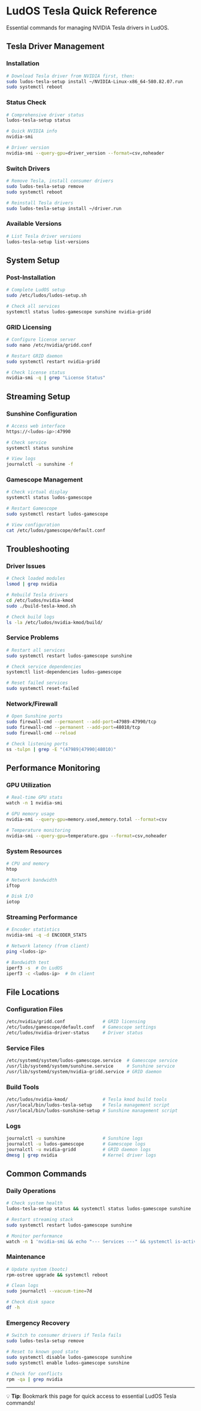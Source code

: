 # LudOS Tesla Quick Reference

Essential commands for managing NVIDIA Tesla drivers in LudOS.

## Tesla Driver Management

### Installation
```bash
# Download Tesla driver from NVIDIA first, then:
sudo ludos-tesla-setup install ~/NVIDIA-Linux-x86_64-580.82.07.run
sudo systemctl reboot
```

### Status Check
```bash
# Comprehensive driver status
ludos-tesla-setup status

# Quick NVIDIA info
nvidia-smi

# Driver version
nvidia-smi --query-gpu=driver_version --format=csv,noheader
```

### Switch Drivers
```bash
# Remove Tesla, install consumer drivers
sudo ludos-tesla-setup remove
sudo systemctl reboot

# Reinstall Tesla drivers
sudo ludos-tesla-setup install ~/driver.run
```

### Available Versions
```bash
# List Tesla driver versions
ludos-tesla-setup list-versions
```

## System Setup

### Post-Installation
```bash
# Complete LudOS setup
sudo /etc/ludos/ludos-setup.sh

# Check all services
systemctl status ludos-gamescope sunshine nvidia-gridd
```

### GRID Licensing
```bash
# Configure license server
sudo nano /etc/nvidia/gridd.conf

# Restart GRID daemon
sudo systemctl restart nvidia-gridd

# Check license status
nvidia-smi -q | grep "License Status"
```

## Streaming Setup

### Sunshine Configuration
```bash
# Access web interface
https://<ludos-ip>:47990

# Check service
systemctl status sunshine

# View logs
journalctl -u sunshine -f
```

### Gamescope Management
```bash
# Check virtual display
systemctl status ludos-gamescope

# Restart Gamescope
sudo systemctl restart ludos-gamescope

# View configuration
cat /etc/ludos/gamescope/default.conf
```

## Troubleshooting

### Driver Issues
```bash
# Check loaded modules
lsmod | grep nvidia

# Rebuild Tesla drivers
cd /etc/ludos/nvidia-kmod
sudo ./build-tesla-kmod.sh

# Check build logs
ls -la /etc/ludos/nvidia-kmod/build/
```

### Service Problems
```bash
# Restart all services
sudo systemctl restart ludos-gamescope sunshine

# Check service dependencies
systemctl list-dependencies ludos-gamescope

# Reset failed services
sudo systemctl reset-failed
```

### Network/Firewall
```bash
# Open Sunshine ports
sudo firewall-cmd --permanent --add-port=47989-47990/tcp
sudo firewall-cmd --permanent --add-port=48010/tcp
sudo firewall-cmd --reload

# Check listening ports
ss -tulpn | grep -E "(47989|47990|48010)"
```

## Performance Monitoring

### GPU Utilization
```bash
# Real-time GPU stats
watch -n 1 nvidia-smi

# GPU memory usage
nvidia-smi --query-gpu=memory.used,memory.total --format=csv

# Temperature monitoring
nvidia-smi --query-gpu=temperature.gpu --format=csv,noheader
```

### System Resources
```bash
# CPU and memory
htop

# Network bandwidth
iftop

# Disk I/O
iotop
```

### Streaming Performance
```bash
# Encoder statistics
nvidia-smi -q -d ENCODER_STATS

# Network latency (from client)
ping <ludos-ip>

# Bandwidth test
iperf3 -s  # On LudOS
iperf3 -c <ludos-ip>  # On client
```

## File Locations

### Configuration Files
```bash
/etc/nvidia/gridd.conf              # GRID licensing
/etc/ludos/gamescope/default.conf   # Gamescope settings
/etc/ludos/nvidia-driver-status     # Driver status
```

### Service Files
```bash
/etc/systemd/system/ludos-gamescope.service  # Gamescope service
/usr/lib/systemd/system/sunshine.service     # Sunshine service
/usr/lib/systemd/system/nvidia-gridd.service # GRID daemon
```

### Build Tools
```bash
/etc/ludos/nvidia-kmod/             # Tesla kmod build tools
/usr/local/bin/ludos-tesla-setup    # Tesla management script
/usr/local/bin/ludos-sunshine-setup # Sunshine management script
```

### Logs
```bash
journalctl -u sunshine              # Sunshine logs
journalctl -u ludos-gamescope       # Gamescope logs
journalctl -u nvidia-gridd          # GRID daemon logs
dmesg | grep nvidia                 # Kernel driver logs
```

## Common Commands

### Daily Operations
```bash
# Check system health
ludos-tesla-setup status && systemctl status ludos-gamescope sunshine

# Restart streaming stack
sudo systemctl restart ludos-gamescope sunshine

# Monitor performance
watch -n 1 'nvidia-smi && echo "--- Services ---" && systemctl is-active ludos-gamescope sunshine nvidia-gridd'
```

### Maintenance
```bash
# Update system (bootc)
rpm-ostree upgrade && systemctl reboot

# Clean logs
sudo journalctl --vacuum-time=7d

# Check disk space
df -h
```

### Emergency Recovery
```bash
# Switch to consumer drivers if Tesla fails
sudo ludos-tesla-setup remove

# Reset to known good state
sudo systemctl disable ludos-gamescope sunshine
sudo systemctl enable ludos-gamescope sunshine

# Check for conflicts
rpm -qa | grep nvidia
```

---

💡 **Tip**: Bookmark this page for quick access to essential LudOS Tesla commands!
